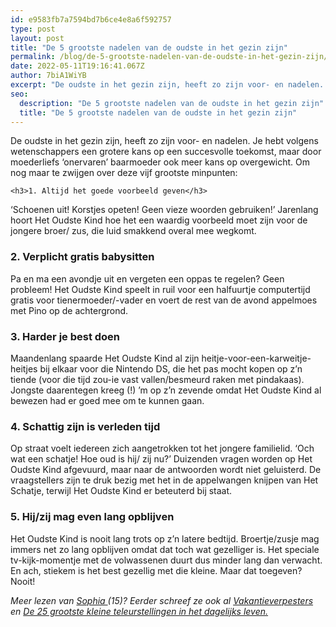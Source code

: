 ```yaml
---
id: e9583fb7a7594bd7b6ce4e8a6f592757
type: post
layout: post
title: "De 5 grootste nadelen van de oudste in het gezin zijn"
permalink: /blog/de-5-grootste-nadelen-van-de-oudste-in-het-gezin-zijn/
date: 2022-05-11T19:16:41.067Z
author: 7biA1WiYB
excerpt: "De oudste in het gezin zijn, heeft zo zijn voor- en nadelen. Je hebt volgens wetenschappers een grotere kans op een succesvolle toekomst, maar door moederliefs ‘onervaren’ baarmoeder ook meer kans op overgewicht. Om nog maar te zwijgen over deze vijf grootste minpunten:  "
seo:
  description: "De 5 grootste nadelen van de oudste in het gezin zijn"
  title: "De 5 grootste nadelen van de oudste in het gezin zijn"
---
```

De oudste in het gezin zijn, heeft zo zijn voor- en nadelen. Je hebt volgens wetenschappers een grotere kans op een succesvolle toekomst, maar door moederliefs ‘onervaren’ baarmoeder ook meer kans op overgewicht. Om nog maar te zwijgen over deze vijf grootste minpunten:  

    <h3>1. Altijd het goede voorbeeld geven</h3>
<p>‘Schoenen uit! Korstjes opeten! Geen vieze woorden gebruiken!’ Jarenlang hoort Het Oudste Kind hoe het een waardig voorbeeld moet zijn voor de jongere broer/ zus, die luid smakkend overal mee wegkomt.</p>
<h3>2. Verplicht gratis babysitten</h3>
<p>Pa en ma een avondje uit en vergeten een oppas te regelen? Geen probleem! Het Oudste Kind speelt in ruil voor een halfuurtje computertijd gratis voor tienermoeder/-vader en voert de rest van de avond appelmoes met Pino op de achtergrond.</p>
<h3>3. Harder je best doen</h3>
<p>Maandenlang spaarde Het Oudste Kind al zijn heitje-voor-een-karweitje-heitjes bij elkaar voor die Nintendo DS, die het pas mocht kopen op z’n tiende (voor die tijd zou-ie vast vallen/besmeurd raken met pindakaas). Jongste daarentegen kreeg (!) ’m op z’n zevende omdat Het Oudste Kind al bewezen had er goed mee om te kunnen gaan.</p>
<h3>4. Schattig zijn is verleden tijd</h3>
<p>Op straat voelt iedereen zich aangetrokken tot het jongere familielid. ‘Och wat een schatje! Hoe oud is hij/ zij nu?’ Duizenden vragen worden op Het Oudste Kind afgevuurd, maar naar de antwoorden wordt niet geluisterd. De vraagstellers zijn te druk bezig met het in de appelwangen knijpen van Het Schatje, terwijl Het Oudste Kind er beteuterd bij staat.</p>
<h3>5. Hij/zij mag even lang opblijven</h3>
<p>Het Oudste Kind is nooit lang trots op z’n latere bedtijd. Broertje/zusje mag immers net zo lang opblijven omdat dat toch wat gezelliger is. Het speciale tv-kijk-momentje met de volwassenen duurt dus minder lang dan verwacht. En ach, stiekem is het best gezellig met die kleine. Maar dat toegeven? Nooit!</p>
<p><em>Meer lezen van <a href="https://original.sevendays.nl/users/sophia-van-lil">Sophia </a>(15)? Eerder schreef ze ook al <a href="https://original.sevendays.nl/blog/vakantieverpesters">Vakantieverpesters </a>en <a href="https://original.sevendays.nl/blog/de-25-grootste-kleine-teleurstellingen-het-dagelijks-leven">De 25 grootste kleine teleurstellingen in het dagelijks leven.</a></em></p>  
